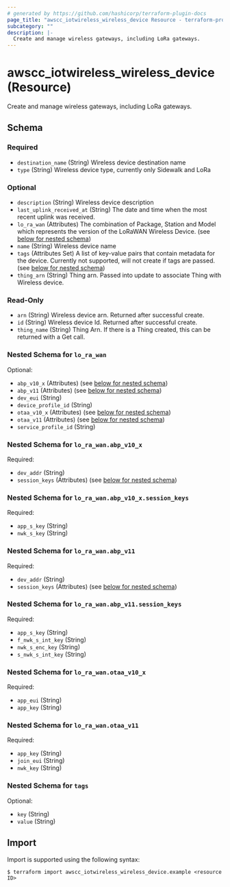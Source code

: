 ```yaml
---
# generated by https://github.com/hashicorp/terraform-plugin-docs
page_title: "awscc_iotwireless_wireless_device Resource - terraform-provider-awscc"
subcategory: ""
description: |-
  Create and manage wireless gateways, including LoRa gateways.
---
```


# awscc_iotwireless_wireless_device (Resource)

Create and manage wireless gateways, including LoRa gateways.



<!-- schema generated by tfplugindocs -->
## Schema

### Required

- `destination_name` (String) Wireless device destination name
- `type` (String) Wireless device type, currently only Sidewalk and LoRa

### Optional

- `description` (String) Wireless device description
- `last_uplink_received_at` (String) The date and time when the most recent uplink was received.
- `lo_ra_wan` (Attributes) The combination of Package, Station and Model which represents the version of the LoRaWAN Wireless Device. (see [below for nested schema](#nestedatt--lo_ra_wan))
- `name` (String) Wireless device name
- `tags` (Attributes Set) A list of key-value pairs that contain metadata for the device. Currently not supported, will not create if tags are passed. (see [below for nested schema](#nestedatt--tags))
- `thing_arn` (String) Thing arn. Passed into update to associate Thing with Wireless device.

### Read-Only

- `arn` (String) Wireless device arn. Returned after successful create.
- `id` (String) Wireless device Id. Returned after successful create.
- `thing_name` (String) Thing Arn. If there is a Thing created, this can be returned with a Get call.

<a id="nestedatt--lo_ra_wan"></a>
### Nested Schema for `lo_ra_wan`

Optional:

- `abp_v10_x` (Attributes) (see [below for nested schema](#nestedatt--lo_ra_wan--abp_v10_x))
- `abp_v11` (Attributes) (see [below for nested schema](#nestedatt--lo_ra_wan--abp_v11))
- `dev_eui` (String)
- `device_profile_id` (String)
- `otaa_v10_x` (Attributes) (see [below for nested schema](#nestedatt--lo_ra_wan--otaa_v10_x))
- `otaa_v11` (Attributes) (see [below for nested schema](#nestedatt--lo_ra_wan--otaa_v11))
- `service_profile_id` (String)

<a id="nestedatt--lo_ra_wan--abp_v10_x"></a>
### Nested Schema for `lo_ra_wan.abp_v10_x`

Required:

- `dev_addr` (String)
- `session_keys` (Attributes) (see [below for nested schema](#nestedatt--lo_ra_wan--abp_v10_x--session_keys))

<a id="nestedatt--lo_ra_wan--abp_v10_x--session_keys"></a>
### Nested Schema for `lo_ra_wan.abp_v10_x.session_keys`

Required:

- `app_s_key` (String)
- `nwk_s_key` (String)



<a id="nestedatt--lo_ra_wan--abp_v11"></a>
### Nested Schema for `lo_ra_wan.abp_v11`

Required:

- `dev_addr` (String)
- `session_keys` (Attributes) (see [below for nested schema](#nestedatt--lo_ra_wan--abp_v11--session_keys))

<a id="nestedatt--lo_ra_wan--abp_v11--session_keys"></a>
### Nested Schema for `lo_ra_wan.abp_v11.session_keys`

Required:

- `app_s_key` (String)
- `f_nwk_s_int_key` (String)
- `nwk_s_enc_key` (String)
- `s_nwk_s_int_key` (String)



<a id="nestedatt--lo_ra_wan--otaa_v10_x"></a>
### Nested Schema for `lo_ra_wan.otaa_v10_x`

Required:

- `app_eui` (String)
- `app_key` (String)


<a id="nestedatt--lo_ra_wan--otaa_v11"></a>
### Nested Schema for `lo_ra_wan.otaa_v11`

Required:

- `app_key` (String)
- `join_eui` (String)
- `nwk_key` (String)



<a id="nestedatt--tags"></a>
### Nested Schema for `tags`

Optional:

- `key` (String)
- `value` (String)

## Import

Import is supported using the following syntax:

```shell
$ terraform import awscc_iotwireless_wireless_device.example <resource ID>
```
